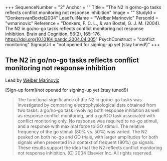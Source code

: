+++
SequenceNumber = "2"
Anchor = ""
Title = "The N2 in go/no-go tasks reflects conflict monitoring not response inhibition"
Image = ""
StudyId = "DonkersvanBoxtel2004"
LeadFullName = "Welber Marinovic"
PersonId = "wmarinovic"
Reference = "Donkers, F. C. L., & van Boxtel, G. J. M. (2004). The N2 in go/no-go tasks reflects conflict monitoring not response inhibition. Brain and Cognition, 56(2), 165–176. https://doi.org/10.1016/j.bandc.2004.04.005"
PsychConstruct = "conflict monitoring"
SignupUrl = "not opened for signing-up yet (stay tuned!)"
+++


## <a name="DonkersvanBoxtel2004"> The N2 in go/no-go tasks reflects conflict monitoring not response inhibition


Lead by [Welber Marinovic](/people/#wmarinovic)

[Sign-up form](not opened for signing-up yet (stay tuned!))


> The functional significance of the N2 in go/no-go tasks was investigated by comparing electrophysiological data obtained from two tasks: a go/no-go task involving both response inhibition as well as response conflict monitoring, and a go/GO task associated with conflict monitoring only. No response was required to no-go stimuli, and a response with maximal force to GO stimuli. The relative frequency of the go stimuli (80% vs. 50%) was varied. The N2 peaked on both no-go and GO trials, with larger amplitudes for both signals when presented in a context of frequent (80%) go signals. These results support the idea that the N2 reflects conflict monitoring not response inhibition. (C) 2004 Elsevier Inc. All rights reserved.